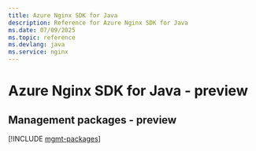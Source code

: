 ```yaml
---
title: Azure Nginx SDK for Java
description: Reference for Azure Nginx SDK for Java
ms.date: 07/09/2025
ms.topic: reference
ms.devlang: java
ms.service: nginx
---
```

# Azure Nginx SDK for Java - preview

## Management packages - preview
[!INCLUDE [mgmt-packages](nginx-mgmt-index.md)]